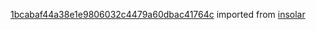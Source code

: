 [1bcabaf44a38e1e9806032c4479a60dbac41764c](https://github.com/insolar/insolar/commit/1bcabaf44a38e1e9806032c4479a60dbac41764c) imported from [insolar](https://github.com/insolar/insolar)
